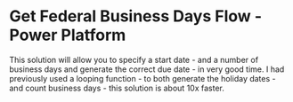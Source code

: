 # Get Federal Business Days Flow - Power Platform

This solution will allow you to specify a start date - and a number of business days and generate the correct due date - in very good time. I had previously used a looping function - to both generate the holiday dates - and count business days - this solution is about 10x faster.


